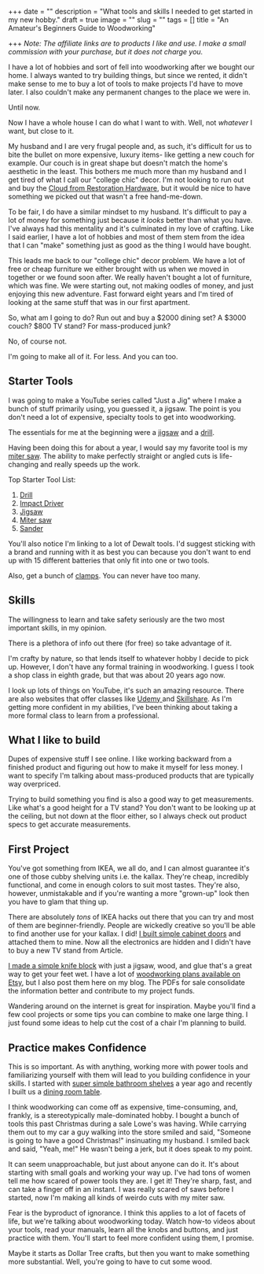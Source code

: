 +++
date = ""
description = "What tools and skills I needed to get started in my new hobby."
draft = true
image = ""
slug = ""
tags = []
title = "An Amateur's Beginners Guide to Woodworking"

+++
_Note: The affiliate links are to products I like and use. I make a small commission with your purchase, but it does not charge you._

I have a lot of hobbies and sort of fell into woodworking after we bought our home. I always wanted to try building things, but since we rented, it didn't make sense to me to buy a lot of tools to make projects I'd have to move later. I also couldn't make any permanent changes to the place we were in.

Until now.

Now I have a whole house I can do what I want to with. Well, not _whatever_ I want, but close to it.

My husband and I are very frugal people and, as such, it's difficult for us to bite the bullet on more expensive, luxury items- like getting a new couch for example. Our couch is in great shape but doesn't match the home's aesthetic in the least. This bothers me much more than my husband and I get tired of what I call our "college chic" decor. I'm not looking to run out and buy the [Cloud from Restoration Hardware](https://rh.com/catalog/category/products.jsp?categoryId=cat6120041), but it would be nice to have something we picked out that wasn't a free hand-me-down.

To be fair, I do have a similar mindset to my husband. It's difficult to pay a lot of money for something just because it _looks_ better than what you have. I've always had this mentality and it's culminated in my love of crafting. Like I said earlier, I have a lot of hobbies and most of them stem from the idea that I can "make" something just as good as the thing I would have bought.

This leads me back to our "college chic" decor problem. We have a lot of free or cheap furniture we either brought with us when we moved in together or we found soon after. We really haven't bought a lot of furniture, which was fine. We were starting out, not making oodles of money, and just enjoying this new adventure. Fast forward eight years and I'm tired of looking at the same stuff that was in our first apartment.

So, what am I going to do? Run out and buy a $2000 dining set? A $3000 couch? $800 TV stand? For mass-produced junk?

No, of course not.

I'm going to make all of it. For less. And you can too.

## Starter Tools

I was going to make a YouTube series called "Just a Jig" where I make a bunch of stuff primarily using, you guessed it, a jigsaw. The point is you don't need a lot of expensive, specialty tools to get into woodworking.

The essentials for me at the beginning were a [jigsaw](https://www.amazon.com/DEWALT-DCS334B-Brushless-Tool-Only/dp/B07JPFHQKG/ref=sr_1_4_mod_primary_new?crid=1OP8OZBARKV6M&keywords=dewalt+jigsaw&qid=1650489218&sbo=RZvfv%252F%252FHxDF%252BO5021pAnSA%253D%253D&sprefix=dewalt+jigsaw%252Caps%252C107&sr=8-4&_encoding=UTF8&tag=craftycody-20&linkCode=ur2&linkId=aa92cbf892e257eeb9fff82eddb0468b&camp=1789&creative=9325) and a [drill](https://www.amazon.com/DEWALT-DCK240C2-Lithium-Driver-Impact/dp/B00IJ0ALYS/ref=sr_1_5?crid=1HJ6Q2HYDAT0G&keywords=dewalt%252Bdrill&qid=1650489329&sprefix=dewalt%252Bdrill%252Caps%252C106&sr=8-5&th=1&_encoding=UTF8&tag=craftycody-20&linkCode=ur2&linkId=5ca24bdef1088287203179922d9e79b6&camp=1789&creative=9325).

Having been doing this for about a year, I would say my favorite tool is my [miter saw](https://www.amazon.com/DEWALT-12-Inch-15-Amp-Compound-DWS715/dp/B07P8QTFRC/ref=sr_1_5?crid=Q4A1BPQD5PJX&keywords=dewalt%252Bmiter%252Bsaw&qid=1650489519&sprefix=dewalt%252Bmiter%252Bsaw%252Caps%252C116&sr=8-5&th=1&_encoding=UTF8&tag=craftycody-20&linkCode=ur2&linkId=9e879a66d4320d7337c26ab4bffa5b16&camp=1789&creative=9325). The ability to make perfectly straight or angled cuts is life-changing and really speeds up the work.

Top Starter Tool List:

1. [Drill]()
2. [Impact Driver](https://amzn.to/3IApkaR)
3. [Jigsaw](https://www.amazon.com/DEWALT-DCS334B-Brushless-Tool-Only/dp/B07JPFHQKG/ref=sr_1_4_mod_primary_new?crid=1OP8OZBARKV6M&keywords=dewalt+jigsaw&qid=1650489218&sbo=RZvfv%252F%252FHxDF%252BO5021pAnSA%253D%253D&sprefix=dewalt+jigsaw%252Caps%252C107&sr=8-4&_encoding=UTF8&tag=craftycody-20&linkCode=ur2&linkId=aa92cbf892e257eeb9fff82eddb0468b&camp=1789&creative=9325)
4. [Miter saw](https://www.amazon.com/DEWALT-12-Inch-15-Amp-Compound-DWS715/dp/B07P8QTFRC/ref=sr_1_5?crid=Q4A1BPQD5PJX&keywords=dewalt%252Bmiter%252Bsaw&qid=1650489519&sprefix=dewalt%252Bmiter%252Bsaw%252Caps%252C116&sr=8-5&th=1&_encoding=UTF8&tag=craftycody-20&linkCode=ur2&linkId=9e879a66d4320d7337c26ab4bffa5b16&camp=1789&creative=9325)
5. [Sander](https://amzn.to/3IEpZYX)

You'll also notice I'm linking to a lot of Dewalt tools. I'd suggest sticking with a brand and running with it as best you can because you don't want to end up with 15 different batteries that only fit into one or two tools.

Also, get a bunch of [clamps](https://amzn.to/3O9594K). You can never have too many.

## Skills

The willingness to learn and take safety seriously are the two most important skills, in my opinion. 

There is a plethora of info out there (for free) so take advantage of it.

I'm crafty by nature, so that lends itself to whatever hobby I decide to pick up. However, I don't have any formal training in woodworking. I guess I took a shop class in eighth grade, but that was about 20 years ago now.

I look up lots of things on YouTube, it's such an amazing resource. There are also websites that offer classes like [Udemy ](https://www.udemy.com/)and [Skillshare](https://www.skillshare.com/). As I'm getting more confident in my abilities, I've been thinking about taking a more formal class to learn from a professional.

## What I like to build

Dupes of expensive stuff I see online. I like working backward from a finished product and figuring out how to make it myself for less money. I want to specify I'm talking about mass-produced products that are typically way overpriced.

Trying to build something you find is also a good way to get measurements. Like what's a good height for a TV stand? You don't want to be looking up at the ceiling, but not down at the floor either, so I always check out product specs to get accurate measurements.

## First Project

You've got something from IKEA, we all do, and I can almost guarantee it's one of those cubby shelving units i.e. the kallax. They're cheap, incredibly functional, and come in enough colors to suit most tastes. They're also, however, unmistakable and if you're wanting a more "grown-up" look then you have to glam that thing up.

There are absolutely _tons_ of IKEA hacks out there that you can try and most of them are beginner-friendly. People are wickedly creative so you'll be able to find another use for your kallax. I did! [I built simple cabinet doors](https://craftycody.com/crafts/doors-ikea-kallax/) and attached them to mine. Now all the electronics are hidden and I didn't have to buy a new TV stand from Article.

[I made a simple knife block](https://craftycody.com/crafts/kinfe-block-diy/) with just a jigsaw, wood, and glue that's a great way to get your feet wet. I have a lot of [woodworking plans available on Etsy](https://www.etsy.com/shop/CodysCraftyCo), but I also post them here on my blog. The PDFs for sale consolidate the information better and contribute to my project funds.

Wandering around on the internet is great for inspiration. Maybe you'll find a few cool projects or some tips you can combine to make one large thing. I just found some ideas to help cut the cost of a chair I'm planning to build.

## Practice makes Confidence

This is so important. As with anything, working more with power tools and familiarizing yourself with them will lead to you building confidence in your skills. I started with [super simple bathroom shelves](https://craftycody.com/crafts/diy-floating-shelves/) a year ago and recently I built us a [dining room table](https://craftycody.com/crafts/diy-dining-table-ikea-dupe/).

I think woodworking can come off as expensive, time-consuming, and, frankly, is a stereotypically male-dominated hobby. I bought a bunch of tools this past Christmas during a sale Lowe's was having. While carrying them out to my car a guy walking into the store smiled and said, "Someone is going to have a good Christmas!" insinuating my husband. I smiled back and said, "Yeah, me!" He wasn't being a jerk, but it does speak to my point.

It can seem unapproachable, but just about anyone can do it. It's about starting with small goals and working your way up. I've had tons of women tell me how scared of power tools they are. I get it! They're sharp, fast, and can take a finger off in an instant. I was really scared of saws before I started, now I'm making all kinds of weirdo cuts with my miter saw.

Fear is the byproduct of ignorance. I think this applies to a lot of facets of life, but we're talking about woodworking today. Watch how-to videos about your tools, read your manuals, learn all the knobs and buttons, and just practice with them. You'll start to feel more confident using them, I promise.

Maybe it starts as Dollar Tree crafts, but then you want to make something more substantial. Well, you're going to have to cut some wood.